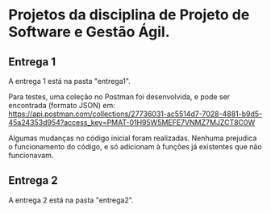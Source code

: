 # Projetos da disciplina de Projeto de Software e Gestão Ágil.

## Entrega 1
A entrega 1 está na pasta "entrega1".

Para testes, uma coleção no Postman foi desenvolvida, e pode ser encontrada (formato JSON) em:
https://api.postman.com/collections/27736031-ac5514d7-7028-4881-b9d5-45a24353d954?access_key=PMAT-01H95W5MEFE7VNMZ7MJZCT8C0W

Algumas mudanças no código inicial foram realizadas. Nenhuma prejudica o funcionamento do código, e só adicionam à funções já existentes que não funcionavam.

## Entrega 2
A entrega 2 está na pasta "entrega2".